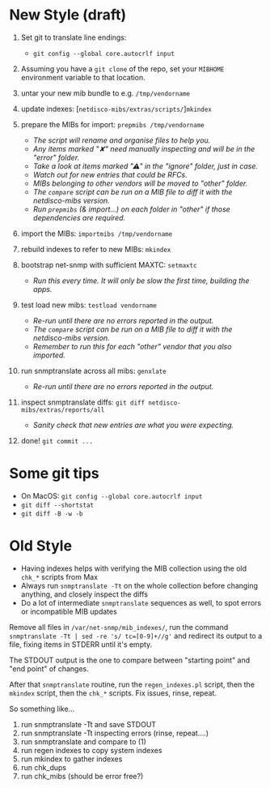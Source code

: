 # New Style (draft)

1. Set git to translate line endings:

    * `git config --global core.autocrlf input`

1. Assuming you have a `git clone` of the repo, set your `MIBHOME` environment variable to that location.
1. untar your new mib bundle to e.g. `/tmp/vendorname`
1. update indexes: [`netdisco-mibs/extras/scripts/`]`mkindex`
1. prepare the MIBs for import: `prepmibs /tmp/vendorname`

    * _The script will rename and organise files to help you._
    * _Any items marked "✘" need manually inspecting and will be in the "error" folder._
    * _Take a look at items marked "⚠" in the "ignore" folder, just in case._
    * _Watch out for new entries that could be RFCs._
    * _MIBs belonging to other vendors will be moved to "other" folder._
    * _The `compare` script can be run on a MIB file to diff it with the netdisco-mibs version._
    * _Run `prepmibs` (& import...) on each folder in "other" if those dependencies are required._

1. import the MIBs: `importmibs /tmp/vendorname`
1. rebuild indexes to refer to new MIBs: `mkindex`
1. bootstrap net-snmp with sufficient MAXTC: `setmaxtc`

    * _Run this every time. It will only be slow the first time, building the apps._

1. test load new mibs: `testload vendorname`

    * _Re-run until there are no errors reported in the output._
    * _The `compare` script can be run on a MIB file to diff it with the netdisco-mibs version._
    * _Remember to run this for each "other" vendor that you also imported._

1. run snmptranslate across all mibs: `genxlate`

    * _Re-run until there are no errors reported in the output._

1. inspect snmptranslate diffs: `git diff netdisco-mibs/extras/reports/all`

    * _Sanity check that new entries are what you were expecting._

1. done! `git commit ...`

# Some git tips
* On MacOS: `git config --global core.autocrlf input`
* `git diff --shortstat`
* `git diff -B -w -b`

# Old Style
* Having indexes helps with verifying the MIB collection using the old `chk_*` scripts from Max
* Always run `snmptranslate -Tt` on the whole collection before changing anything, and closely inspect the diffs
* Do a lot of intermediate `snmptranslate` sequences as well, to spot errors or incompatible MIB updates

Remove all files in `/var/net-snmp/mib_indexes/`, run the command `snmptranslate -Tt | sed -re 's/ tc=[0-9]+//g'`
and redirect its output to a file, fixing items in STDERR until it's empty.

The STDOUT output is the one to compare between "starting point" and "end point" of changes.

After that `snmptranslate` routine, run the `regen_indexes.pl` script, then the `mkindex` script, then the `chk_*` scripts. Fix issues, rinse, repeat.

So something like...

1. run snmptranslate -Tt and save STDOUT
2. run snmptranslate -Tt inspecting errors (rinse, repeat....)
3. run snmptranslate and compare to (1)
4. run regen indexes to copy system indexes
5. run mkindex to gather indexes
6. run chk_dups
7. run chk_mibs (should be error free?)



